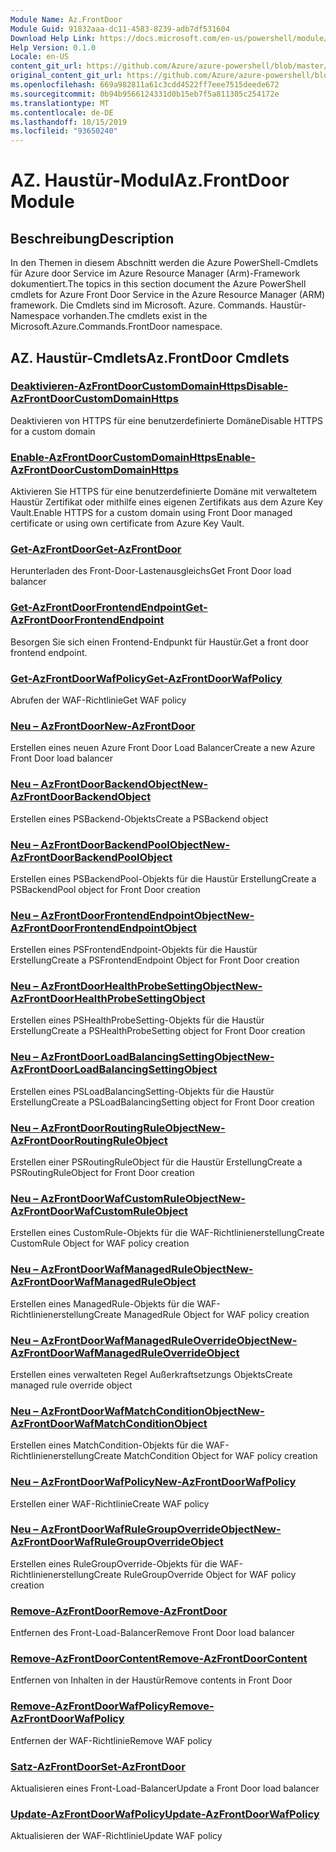 ```yaml
---
Module Name: Az.FrontDoor
Module Guid: 91832aaa-dc11-4583-8239-adb7df531604
Download Help Link: https://docs.microsoft.com/en-us/powershell/module/az.frontdoor
Help Version: 0.1.0
Locale: en-US
content_git_url: https://github.com/Azure/azure-powershell/blob/master/src/FrontDoor/FrontDoor/help/Az.FrontDoor.md
original_content_git_url: https://github.com/Azure/azure-powershell/blob/master/src/FrontDoor/FrontDoor/help/Az.FrontDoor.md
ms.openlocfilehash: 669a982811a61c3cdd4522ff7eee7515deede672
ms.sourcegitcommit: 0b94b9566124331d0b15eb7f5a811305c254172e
ms.translationtype: MT
ms.contentlocale: de-DE
ms.lasthandoff: 10/15/2019
ms.locfileid: "93650240"
---
```

# <span data-ttu-id="6c45e-101">AZ. Haustür-Modul</span><span class="sxs-lookup"><span data-stu-id="6c45e-101">Az.FrontDoor Module</span></span>
## <span data-ttu-id="6c45e-102">Beschreibung</span><span class="sxs-lookup"><span data-stu-id="6c45e-102">Description</span></span>
<span data-ttu-id="6c45e-103">In den Themen in diesem Abschnitt werden die Azure PowerShell-Cmdlets für Azure door Service im Azure Resource Manager (Arm)-Framework dokumentiert.</span><span class="sxs-lookup"><span data-stu-id="6c45e-103">The topics in this section document the Azure PowerShell cmdlets for Azure Front Door Service in the Azure Resource Manager (ARM) framework.</span></span> <span data-ttu-id="6c45e-104">Die Cmdlets sind im Microsoft. Azure. Commands. Haustür-Namespace vorhanden.</span><span class="sxs-lookup"><span data-stu-id="6c45e-104">The cmdlets exist in the Microsoft.Azure.Commands.FrontDoor namespace.</span></span>

## <span data-ttu-id="6c45e-105">AZ. Haustür-Cmdlets</span><span class="sxs-lookup"><span data-stu-id="6c45e-105">Az.FrontDoor Cmdlets</span></span>
### [<span data-ttu-id="6c45e-106">Deaktivieren-AzFrontDoorCustomDomainHttps</span><span class="sxs-lookup"><span data-stu-id="6c45e-106">Disable-AzFrontDoorCustomDomainHttps</span></span>](Disable-AzFrontDoorCustomDomainHttps.md)
<span data-ttu-id="6c45e-107">Deaktivieren von HTTPS für eine benutzerdefinierte Domäne</span><span class="sxs-lookup"><span data-stu-id="6c45e-107">Disable HTTPS for a custom domain</span></span>

### [<span data-ttu-id="6c45e-108">Enable-AzFrontDoorCustomDomainHttps</span><span class="sxs-lookup"><span data-stu-id="6c45e-108">Enable-AzFrontDoorCustomDomainHttps</span></span>](Enable-AzFrontDoorCustomDomainHttps.md)
<span data-ttu-id="6c45e-109">Aktivieren Sie HTTPS für eine benutzerdefinierte Domäne mit verwaltetem Haustür Zertifikat oder mithilfe eines eigenen Zertifikats aus dem Azure Key Vault.</span><span class="sxs-lookup"><span data-stu-id="6c45e-109">Enable HTTPS for a custom domain using Front Door managed certificate or using own certificate from Azure Key Vault.</span></span>

### [<span data-ttu-id="6c45e-110">Get-AzFrontDoor</span><span class="sxs-lookup"><span data-stu-id="6c45e-110">Get-AzFrontDoor</span></span>](Get-AzFrontDoor.md)
<span data-ttu-id="6c45e-111">Herunterladen des Front-Door-Lastenausgleichs</span><span class="sxs-lookup"><span data-stu-id="6c45e-111">Get Front Door load balancer</span></span>

### [<span data-ttu-id="6c45e-112">Get-AzFrontDoorFrontendEndpoint</span><span class="sxs-lookup"><span data-stu-id="6c45e-112">Get-AzFrontDoorFrontendEndpoint</span></span>](Get-AzFrontDoorFrontendEndpoint.md)
<span data-ttu-id="6c45e-113">Besorgen Sie sich einen Frontend-Endpunkt für Haustür.</span><span class="sxs-lookup"><span data-stu-id="6c45e-113">Get a front door frontend endpoint.</span></span>

### [<span data-ttu-id="6c45e-114">Get-AzFrontDoorWafPolicy</span><span class="sxs-lookup"><span data-stu-id="6c45e-114">Get-AzFrontDoorWafPolicy</span></span>](Get-AzFrontDoorWafPolicy.md)
<span data-ttu-id="6c45e-115">Abrufen der WAF-Richtlinie</span><span class="sxs-lookup"><span data-stu-id="6c45e-115">Get WAF policy</span></span>

### [<span data-ttu-id="6c45e-116">Neu – AzFrontDoor</span><span class="sxs-lookup"><span data-stu-id="6c45e-116">New-AzFrontDoor</span></span>](New-AzFrontDoor.md)
<span data-ttu-id="6c45e-117">Erstellen eines neuen Azure Front Door Load Balancer</span><span class="sxs-lookup"><span data-stu-id="6c45e-117">Create a new Azure Front Door load balancer</span></span>

### [<span data-ttu-id="6c45e-118">Neu – AzFrontDoorBackendObject</span><span class="sxs-lookup"><span data-stu-id="6c45e-118">New-AzFrontDoorBackendObject</span></span>](New-AzFrontDoorBackendObject.md)
<span data-ttu-id="6c45e-119">Erstellen eines PSBackend-Objekts</span><span class="sxs-lookup"><span data-stu-id="6c45e-119">Create a PSBackend object</span></span>

### [<span data-ttu-id="6c45e-120">Neu – AzFrontDoorBackendPoolObject</span><span class="sxs-lookup"><span data-stu-id="6c45e-120">New-AzFrontDoorBackendPoolObject</span></span>](New-AzFrontDoorBackendPoolObject.md)
<span data-ttu-id="6c45e-121">Erstellen eines PSBackendPool-Objekts für die Haustür Erstellung</span><span class="sxs-lookup"><span data-stu-id="6c45e-121">Create a PSBackendPool object for Front Door creation</span></span>

### [<span data-ttu-id="6c45e-122">Neu – AzFrontDoorFrontendEndpointObject</span><span class="sxs-lookup"><span data-stu-id="6c45e-122">New-AzFrontDoorFrontendEndpointObject</span></span>](New-AzFrontDoorFrontendEndpointObject.md)
<span data-ttu-id="6c45e-123">Erstellen eines PSFrontendEndpoint-Objekts für die Haustür Erstellung</span><span class="sxs-lookup"><span data-stu-id="6c45e-123">Create a PSFrontendEndpoint Object for Front Door creation</span></span>

### [<span data-ttu-id="6c45e-124">Neu – AzFrontDoorHealthProbeSettingObject</span><span class="sxs-lookup"><span data-stu-id="6c45e-124">New-AzFrontDoorHealthProbeSettingObject</span></span>](New-AzFrontDoorHealthProbeSettingObject.md)
<span data-ttu-id="6c45e-125">Erstellen eines PSHealthProbeSetting-Objekts für die Haustür Erstellung</span><span class="sxs-lookup"><span data-stu-id="6c45e-125">Create a PSHealthProbeSetting object for Front Door creation</span></span>

### [<span data-ttu-id="6c45e-126">Neu – AzFrontDoorLoadBalancingSettingObject</span><span class="sxs-lookup"><span data-stu-id="6c45e-126">New-AzFrontDoorLoadBalancingSettingObject</span></span>](New-AzFrontDoorLoadBalancingSettingObject.md)
<span data-ttu-id="6c45e-127">Erstellen eines PSLoadBalancingSetting-Objekts für die Haustür Erstellung</span><span class="sxs-lookup"><span data-stu-id="6c45e-127">Create a PSLoadBalancingSetting object for Front Door creation</span></span>

### [<span data-ttu-id="6c45e-128">Neu – AzFrontDoorRoutingRuleObject</span><span class="sxs-lookup"><span data-stu-id="6c45e-128">New-AzFrontDoorRoutingRuleObject</span></span>](New-AzFrontDoorRoutingRuleObject.md)
<span data-ttu-id="6c45e-129">Erstellen einer PSRoutingRuleObject für die Haustür Erstellung</span><span class="sxs-lookup"><span data-stu-id="6c45e-129">Create a PSRoutingRuleObject for Front Door creation</span></span>

### [<span data-ttu-id="6c45e-130">Neu – AzFrontDoorWafCustomRuleObject</span><span class="sxs-lookup"><span data-stu-id="6c45e-130">New-AzFrontDoorWafCustomRuleObject</span></span>](New-AzFrontDoorWafCustomRuleObject.md)
<span data-ttu-id="6c45e-131">Erstellen eines CustomRule-Objekts für die WAF-Richtlinienerstellung</span><span class="sxs-lookup"><span data-stu-id="6c45e-131">Create CustomRule Object for WAF policy creation</span></span>

### [<span data-ttu-id="6c45e-132">Neu – AzFrontDoorWafManagedRuleObject</span><span class="sxs-lookup"><span data-stu-id="6c45e-132">New-AzFrontDoorWafManagedRuleObject</span></span>](New-AzFrontDoorWafManagedRuleObject.md)
<span data-ttu-id="6c45e-133">Erstellen eines ManagedRule-Objekts für die WAF-Richtlinienerstellung</span><span class="sxs-lookup"><span data-stu-id="6c45e-133">Create ManagedRule Object for WAF policy creation</span></span>

### [<span data-ttu-id="6c45e-134">Neu – AzFrontDoorWafManagedRuleOverrideObject</span><span class="sxs-lookup"><span data-stu-id="6c45e-134">New-AzFrontDoorWafManagedRuleOverrideObject</span></span>](New-AzFrontDoorWafManagedRuleOverrideObject.md)
<span data-ttu-id="6c45e-135">Erstellen eines verwalteten Regel Außerkraftsetzungs Objekts</span><span class="sxs-lookup"><span data-stu-id="6c45e-135">Create managed rule override object</span></span>

### [<span data-ttu-id="6c45e-136">Neu – AzFrontDoorWafMatchConditionObject</span><span class="sxs-lookup"><span data-stu-id="6c45e-136">New-AzFrontDoorWafMatchConditionObject</span></span>](New-AzFrontDoorWafMatchConditionObject.md)
<span data-ttu-id="6c45e-137">Erstellen eines MatchCondition-Objekts für die WAF-Richtlinienerstellung</span><span class="sxs-lookup"><span data-stu-id="6c45e-137">Create MatchCondition Object for WAF policy creation</span></span>

### [<span data-ttu-id="6c45e-138">Neu – AzFrontDoorWafPolicy</span><span class="sxs-lookup"><span data-stu-id="6c45e-138">New-AzFrontDoorWafPolicy</span></span>](New-AzFrontDoorWafPolicy.md)
<span data-ttu-id="6c45e-139">Erstellen einer WAF-Richtlinie</span><span class="sxs-lookup"><span data-stu-id="6c45e-139">Create WAF policy</span></span>

### [<span data-ttu-id="6c45e-140">Neu – AzFrontDoorWafRuleGroupOverrideObject</span><span class="sxs-lookup"><span data-stu-id="6c45e-140">New-AzFrontDoorWafRuleGroupOverrideObject</span></span>](New-AzFrontDoorWafRuleGroupOverrideObject.md)
<span data-ttu-id="6c45e-141">Erstellen eines RuleGroupOverride-Objekts für die WAF-Richtlinienerstellung</span><span class="sxs-lookup"><span data-stu-id="6c45e-141">Create RuleGroupOverride Object for WAF policy creation</span></span>

### [<span data-ttu-id="6c45e-142">Remove-AzFrontDoor</span><span class="sxs-lookup"><span data-stu-id="6c45e-142">Remove-AzFrontDoor</span></span>](Remove-AzFrontDoor.md)
<span data-ttu-id="6c45e-143">Entfernen des Front-Load-Balancer</span><span class="sxs-lookup"><span data-stu-id="6c45e-143">Remove Front Door load balancer</span></span>

### [<span data-ttu-id="6c45e-144">Remove-AzFrontDoorContent</span><span class="sxs-lookup"><span data-stu-id="6c45e-144">Remove-AzFrontDoorContent</span></span>](Remove-AzFrontDoorContent.md)
<span data-ttu-id="6c45e-145">Entfernen von Inhalten in der Haustür</span><span class="sxs-lookup"><span data-stu-id="6c45e-145">Remove contents in Front Door</span></span>

### [<span data-ttu-id="6c45e-146">Remove-AzFrontDoorWafPolicy</span><span class="sxs-lookup"><span data-stu-id="6c45e-146">Remove-AzFrontDoorWafPolicy</span></span>](Remove-AzFrontDoorWafPolicy.md)
<span data-ttu-id="6c45e-147">Entfernen der WAF-Richtlinie</span><span class="sxs-lookup"><span data-stu-id="6c45e-147">Remove WAF policy</span></span>

### [<span data-ttu-id="6c45e-148">Satz-AzFrontDoor</span><span class="sxs-lookup"><span data-stu-id="6c45e-148">Set-AzFrontDoor</span></span>](Set-AzFrontDoor.md)
<span data-ttu-id="6c45e-149">Aktualisieren eines Front-Load-Balancer</span><span class="sxs-lookup"><span data-stu-id="6c45e-149">Update a Front Door load balancer</span></span>

### [<span data-ttu-id="6c45e-150">Update-AzFrontDoorWafPolicy</span><span class="sxs-lookup"><span data-stu-id="6c45e-150">Update-AzFrontDoorWafPolicy</span></span>](Update-AzFrontDoorWafPolicy.md)
<span data-ttu-id="6c45e-151">Aktualisieren der WAF-Richtlinie</span><span class="sxs-lookup"><span data-stu-id="6c45e-151">Update WAF policy</span></span>

